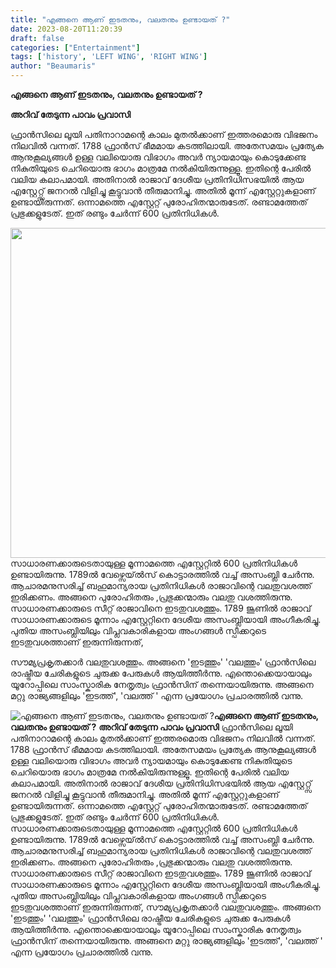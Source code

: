 ```yaml
---
title: "എങ്ങനെ ആണ് ഇടതനും, വലതനും ഉണ്ടായത് ?"
date: 2023-08-20T11:20:39
draft: false
categories: ["Entertainment"]
tags: ['history', 'LEFT WING', 'RIGHT WING']
author: "Beaumaris"
---
```


<strong>എങ്ങനെ ആണ് ഇടതനും, വലതനും ഉണ്ടായത് ?</strong>

<strong>അറിവ് തേടുന്ന പാവം പ്രവാസി</strong>

ഫ്രാൻസിലെ ലൂയി പതിനാറാമന്റെ കാലം മുതൽക്കാണ് ഇത്തരമൊരു വിഭജനം നിലവിൽ വന്നത്. 1788 ഫ്രാൻസ് ഭീമമായ കടത്തിലായി. അതേസമയം പ്രത്യേക ആനുകൂല്യങ്ങൾ ഉള്ള വലിയൊരു വിഭാഗം അവർ ന്യായമായും കൊടുക്കേണ്ട നികുതിയുടെ ചെറിയൊരു ഭാഗം മാത്രമേ നൽകിയിരുന്നുള്ളൂ. ഇതിന്റെ പേരിൽ വലിയ കലാപമായി. അതിനാൽ രാജാവ് ദേശീയ പ്രതിനിധിസഭയിൽ ആയ എസ്റ്റേറ്റ്സ് ജനറൽ വിളിച്ചു കൂട്ടുവാൻ തീരുമാനിച്ചു. അതിൽ മൂന്ന് എസ്റ്റേറ്റുകളാണ് ഉണ്ടായിരുന്നത്. ഒന്നാമത്തെ എസ്റ്റേറ്റ് പുരോഹിതന്മാരുടേത്. രണ്ടാമത്തേത് പ്രഭുക്കളുടേത്. ഇത് രണ്ടും ചേർന്ന് 600 പ്രതിനിധികൾ.

<a href="https://cdn.boolokam.com/articles/2023/08/FQFFFF-2.jpg"><img class="size-full wp-image-408571 aligncenter" src="https://cdn.boolokam.com/articles/2023/08/FQFFFF-2.jpg" alt="" width="800" height="528" /></a>സാധാരണക്കാരുടെതായുള്ള മൂന്നാമത്തെ എസ്റ്റേറ്റിൽ 600 പ്രതിനിധികൾ ഉണ്ടായിരുന്നു. 1789ൽ വേഴ്സെയ്ൽസ് കൊട്ടാരത്തിൽ വച്ച് അസംബ്ലി ചേർന്നു. ആചാരമനുസരിച്ച് ബഹുമാന്യരായ പ്രതിനിധികൾ രാജാവിന്റെ വലതുവശത്ത് ഇരിക്കണം. അങ്ങനെ പുരോഹിതരും ,പ്രഭുക്കന്മാരും വലതു വശത്തിരുന്നു. സാധാരണക്കാരുടെ സീറ്റ് രാജാവിനെ ഇടതുവശത്തും. 1789 ജൂണിൽ രാജാവ് സാധാരണക്കാരുടെ മൂന്നാം എസ്റ്റേറ്റിനെ ദേശീയ അസംബ്ലിയായി അംഗീകരിച്ചു. പുതിയ അസംബ്ലിയിലും വിപ്ലവകാരികളായ അംഗങ്ങൾ സ്പീക്കറുടെ ഇടതുവശത്താണ് ഇരുന്നിരുന്നത്,

സൗമ്യപ്രകൃതക്കാർ വലതുവശത്തും. അങ്ങനെ 'ഇടത്തും' 'വലത്തും' ഫ്രാൻസിലെ രാഷ്ട്രീയ ചേരികളുടെ ചുരുക്ക പേരുകൾ ആയിത്തീർന്നു. എന്തൊക്കെയായാലും യൂറോപ്പിലെ സാംസ്കാരിക നേതൃത്വം ഫ്രാൻസിന് തന്നെയായിരുന്നു. അങ്ങനെ മറ്റു രാജ്യങ്ങളിലും 'ഇടത്ത്', 'വലത്ത് ' എന്ന പ്രയോഗം പ്രചാരത്തിൽ വന്നു.


![എങ്ങനെ ആണ് ഇടതനും, വലതനും ഉണ്ടായത് ?](https://cdn.boolokam.com/articles/2023/08/FQFFFF-2.jpg)**എങ്ങനെ ആണ് ഇടതനും, വലതനും ഉണ്ടായത് ?** **അറിവ് തേടുന്ന പാവം പ്രവാസി** ഫ്രാൻസിലെ ലൂയി പതിനാറാമന്റെ കാലം മുതൽക്കാണ് ഇത്തരമൊരു വിഭജനം നിലവിൽ വന്നത്. 1788 ഫ്രാൻസ് ഭീമമായ കടത്തിലായി. അതേസമയം പ്രത്യേക ആനുകൂല്യങ്ങൾ ഉള്ള വലിയൊരു വിഭാഗം അവർ ന്യായമായും കൊടുക്കേണ്ട നികുതിയുടെ ചെറിയൊരു ഭാഗം മാത്രമേ നൽകിയിരുന്നുള്ളൂ. ഇതിന്റെ പേരിൽ വലിയ കലാപമായി. അതിനാൽ രാജാവ് ദേശീയ പ്രതിനിധിസഭയിൽ ആയ എസ്റ്റേറ്റ്സ് ജനറൽ വിളിച്ചു കൂട്ടുവാൻ തീരുമാനിച്ചു. അതിൽ മൂന്ന് എസ്റ്റേറ്റുകളാണ് ഉണ്ടായിരുന്നത്. ഒന്നാമത്തെ എസ്റ്റേറ്റ് പുരോഹിതന്മാരുടേത്. രണ്ടാമത്തേത് പ്രഭുക്കളുടേത്. ഇത് രണ്ടും ചേർന്ന് 600 പ്രതിനിധികൾ. [](https://cdn.boolokam.com/articles/2023/08/FQFFFF-2.jpg)സാധാരണക്കാരുടെതായുള്ള മൂന്നാമത്തെ എസ്റ്റേറ്റിൽ 600 പ്രതിനിധികൾ ഉണ്ടായിരുന്നു. 1789ൽ വേഴ്സെയ്ൽസ് കൊട്ടാരത്തിൽ വച്ച് അസംബ്ലി ചേർന്നു. ആചാരമനുസരിച്ച് ബഹുമാന്യരായ പ്രതിനിധികൾ രാജാവിന്റെ വലതുവശത്ത് ഇരിക്കണം. അങ്ങനെ പുരോഹിതരും ,പ്രഭുക്കന്മാരും വലതു വശത്തിരുന്നു. സാധാരണക്കാരുടെ സീറ്റ് രാജാവിനെ ഇടതുവശത്തും. 1789 ജൂണിൽ രാജാവ് സാധാരണക്കാരുടെ മൂന്നാം എസ്റ്റേറ്റിനെ ദേശീയ അസംബ്ലിയായി അംഗീകരിച്ചു. പുതിയ അസംബ്ലിയിലും വിപ്ലവകാരികളായ അംഗങ്ങൾ സ്പീക്കറുടെ ഇടതുവശത്താണ് ഇരുന്നിരുന്നത്, സൗമ്യപ്രകൃതക്കാർ വലതുവശത്തും. അങ്ങനെ 'ഇടത്തും' 'വലത്തും' ഫ്രാൻസിലെ രാഷ്ട്രീയ ചേരികളുടെ ചുരുക്ക പേരുകൾ ആയിത്തീർന്നു. എന്തൊക്കെയായാലും യൂറോപ്പിലെ സാംസ്കാരിക നേതൃത്വം ഫ്രാൻസിന് തന്നെയായിരുന്നു. അങ്ങനെ മറ്റു രാജ്യങ്ങളിലും 'ഇടത്ത്', 'വലത്ത് ' എന്ന പ്രയോഗം പ്രചാരത്തിൽ വന്നു.
